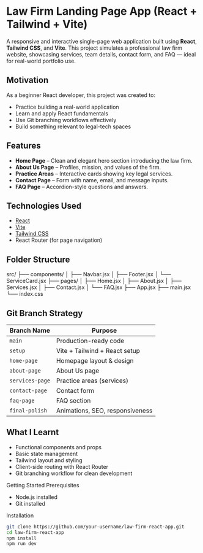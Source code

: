 # Law Firm Landing Page App (React + Tailwind + Vite)

A responsive and interactive single-page web application built using **React**, **Tailwind CSS**, and **Vite**. This project simulates a professional law firm website, showcasing services, team details, contact form, and FAQ — ideal for real-world portfolio use.

##  Motivation
As a beginner React developer, this project was created to:
- Practice building a real-world application
- Learn and apply React fundamentals
- Use Git branching workflows effectively
- Build something relevant to legal-tech spaces

##  Features
- **Home Page** – Clean and elegant hero section introducing the law firm.
- **About Us Page** – Profiles, mission, and values of the firm.
- **Practice Areas** – Interactive cards showing key legal services.
- **Contact Page** – Form with name, email, and message inputs.
- **FAQ Page** – Accordion-style questions and answers.

## Technologies Used
- [React](https://reactjs.org/)
- [Vite](https://vitejs.dev/)
- [Tailwind CSS](https://tailwindcss.com/)
- React Router (for page navigation)

##  Folder Structure
src/ ├── components/ │ ├── Navbar.jsx │ ├── Footer.jsx │ └── ServiceCard.jsx ├── pages/ │ ├── Home.jsx │ ├── About.jsx │ ├── Services.jsx │ ├── Contact.jsx │ └── FAQ.jsx ├── App.jsx ├── main.jsx └── index.css


##  Git Branch Strategy
| Branch Name     | Purpose                          |
|-----------------|----------------------------------|
| `main`          | Production-ready code            |
| `setup`         | Vite + Tailwind + React setup    |
| `home-page`     | Homepage layout & design         |
| `about-page`    | About Us page                    |
| `services-page` | Practice areas (services)        |
| `contact-page`  | Contact form                     |
| `faq-page`      | FAQ section                      |
| `final-polish`  | Animations, SEO, responsiveness  |

##  What I Learnt
- Functional components and props
- Basic state management
- Tailwind layout and styling
- Client-side routing with React Router
- Git branching workflow for clean development


Getting Started
 Prerequisites
- Node.js installed
- Git installed


 Installation
```bash
git clone https://github.com/your-username/law-firm-react-app.git
cd law-firm-react-app
npm install
npm run dev



